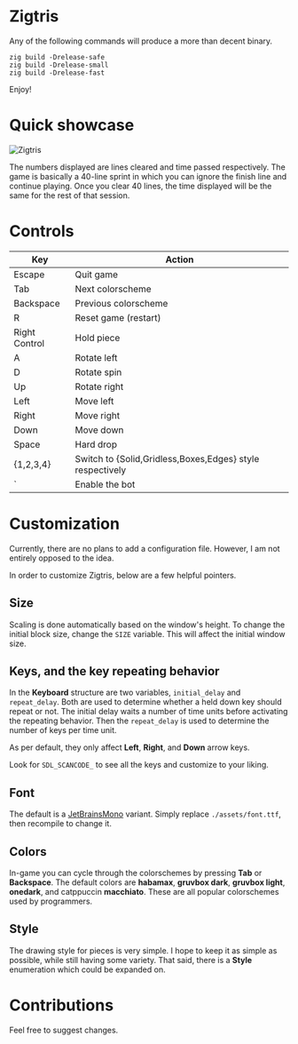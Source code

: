 # Zigtris

Any of the following commands will produce a more than decent binary.

```console
zig build -Drelease-safe
zig build -Drelease-small
zig build -Drelease-fast
```

Enjoy!

# Quick showcase

![Zigtris](./zigtris.png)

The numbers displayed are lines cleared and time passed respectively.
The game is basically a 40-line sprint in which you can ignore the finish line
and continue playing. Once you clear 40 lines, the time displayed will be the
same for the rest of that session.

# Controls

| Key | Action |
| --- | --- |
| Escape | Quit game |
| Tab | Next colorscheme |
| Backspace | Previous colorscheme |
| R | Reset game (restart) |
| Right Control | Hold piece |
| A | Rotate left |
| D | Rotate spin |
| Up | Rotate right |
| Left | Move left |
| Right | Move right |
| Down | Move down |
| Space | Hard drop |
| {1,2,3,4} | Switch to {Solid,Gridless,Boxes,Edges} style respectively |
| \` | Enable the bot |

# Customization

Currently, there are no plans to add a configuration file. However, I am not
entirely opposed to the idea.

In order to customize Zigtris, below are a few helpful pointers.

## Size

Scaling is done automatically based on the window's height. To change the
initial block size, change the `SIZE` variable. This will affect the initial
window size.

## Keys, and the key repeating behavior

In the **Keyboard** structure are two variables, `initial_delay` and
`repeat_delay`. Both are used to determine whether a held down key should
repeat or not. The initial delay waits a number of time units before
activating the repeating behavior. Then the `repeat_delay` is used to determine
the number of keys per time unit.

As per default, they only affect **Left**, **Right**, and **Down** arrow keys.

Look for `SDL_SCANCODE_` to see all the keys and customize to your liking.

## Font

The default is a [JetBrainsMono](https://github.com/JetBrains/JetBrainsMono)
variant. Simply replace `./assets/font.ttf`, then recompile to change it.

## Colors

In-game you can cycle through the colorschemes by pressing **Tab** or
**Backspace**. The default colors are **habamax**, **gruvbox dark**, **gruvbox
light**, **onedark**, and catppuccin **macchiato**. These are all popular
colorschemes used by programmers.

## Style

The drawing style for pieces is very simple. I hope to keep it as simple as
possible, while still having some variety. That said, there is a **Style**
enumeration which could be expanded on.


# Contributions

Feel free to suggest changes.

#
